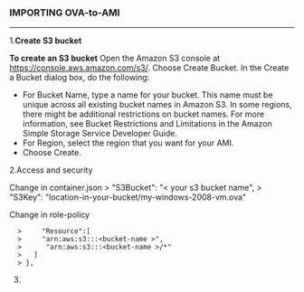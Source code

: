 ### **IMPORTING OVA-to-AMI**
-------------------------

1.**Create S3 bucket**

  **To create an S3 bucket**
Open the Amazon S3 console at https://console.aws.amazon.com/s3/.
Choose Create Bucket.
  In the Create a Bucket dialog box, do the following:
  - For Bucket Name, type a name for your bucket. This name must be unique across all existing bucket names in Amazon S3. In some regions, there might be additional restrictions on bucket names. For more information, see Bucket Restrictions and Limitations in the Amazon Simple Storage Service Developer Guide.
  - For Region, select the region that you want for your AMI.
  - Choose Create.

2.Access and security

Change in container.json
     > "S3Bucket": "< your s3 bucket name",
     >   "S3Key": "location-in-your-bucket/my-windows-2008-vm.ova"
        
Change in role-policy

      >     "Resource":[
      >     "arn:aws:s3:::<bucket-name >",
      >      "arn:aws:s3:::<bucket-name >/*"
      >   ]
      > },
      
      
3. 
